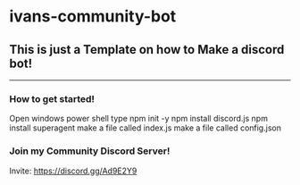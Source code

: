 # ivans-community-bot

## This is just a Template on how to Make a discord bot!

______________________________________________________________

### How to get started!
Open windows power shell
type npm init -y
npm install discord.js
npm install superagent
make a file called index.js
make a file called config.json

### Join my Community Discord Server!
Invite: https://discord.gg/Ad9E2Y9
